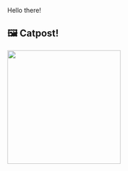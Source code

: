 Hello there!



## 🖼️ Catpost!

<sub>
    <img src="https://cdn2.thecatapi.com/images/VwGK1QO3m.jpg" height="256">
</sub>


